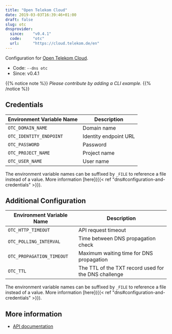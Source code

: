 ```yaml
---
title: "Open Telekom Cloud"
date: 2019-03-03T16:39:46+01:00
draft: false
slug: otc
dnsprovider:
  since:    "v0.4.1"
  code:     "otc"
  url:      "https://cloud.telekom.de/en"
---
```


<!-- THIS DOCUMENTATION IS AUTO-GENERATED. PLEASE DO NOT EDIT. -->
<!-- providers/dns/otc/otc.toml -->
<!-- THIS DOCUMENTATION IS AUTO-GENERATED. PLEASE DO NOT EDIT. -->


Configuration for [Open Telekom Cloud](https://cloud.telekom.de/en).


<!--more-->

- Code: `--dns otc`
- Since: v0.4.1


{{% notice note %}}
_Please contribute by adding a CLI example._
{{% /notice %}}




## Credentials

| Environment Variable Name | Description |
|-----------------------|-------------|
| `OTC_DOMAIN_NAME` | Domain name |
| `OTC_IDENTITY_ENDPOINT` | Identity endpoint URL |
| `OTC_PASSWORD` | Password |
| `OTC_PROJECT_NAME` | Project name |
| `OTC_USER_NAME` | User name |

The environment variable names can be suffixed by `_FILE` to reference a file instead of a value.
More information [here]({{< ref "dns#configuration-and-credentials" >}}).


## Additional Configuration

| Environment Variable Name | Description |
|--------------------------------|-------------|
| `OTC_HTTP_TIMEOUT` | API request timeout |
| `OTC_POLLING_INTERVAL` | Time between DNS propagation check |
| `OTC_PROPAGATION_TIMEOUT` | Maximum waiting time for DNS propagation |
| `OTC_TTL` | The TTL of the TXT record used for the DNS challenge |

The environment variable names can be suffixed by `_FILE` to reference a file instead of a value.
More information [here]({{< ref "dns#configuration-and-credentials" >}}).




## More information

- [API documentation](https://docs.otc.t-systems.com/en-us/dns/index.html)

<!-- THIS DOCUMENTATION IS AUTO-GENERATED. PLEASE DO NOT EDIT. -->
<!-- providers/dns/otc/otc.toml -->
<!-- THIS DOCUMENTATION IS AUTO-GENERATED. PLEASE DO NOT EDIT. -->
